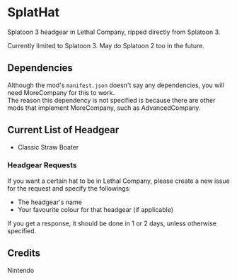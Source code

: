 # SplatHat
Splatoon 3 headgear in Lethal Company, ripped directly from Splatoon 3.

Currently limited to Splatoon 3. May do Splatoon 2 too in the future.

## Dependencies
Although the mod's `manifest.json` doesn't say any dependencies, you will need MoreCompany for this to work.  
The reason this dependency is not specified is because there are other mods that implement MoreCompany, such as AdvancedCompany.

## Current List of Headgear
- Classic Straw Boater

### Headgear Requests
If you want a certain hat to be in Lethal Company, please create a new issue for the request and specify the followings:
- The headgear's name
- Your favourite colour for that headgear (if applicable)

If you get a response, it should be done in 1 or 2 days, unless otherwise specified.

## Credits
Nintendo